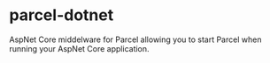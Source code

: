 # parcel-dotnet
AspNet Core middelware for Parcel allowing you to start Parcel when running your AspNet Core application.
